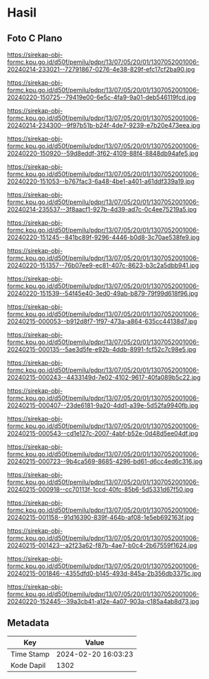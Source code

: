 # Hasil

## Foto C Plano

https://sirekap-obj-formc.kpu.go.id/d50f/pemilu/pdpr/13/07/05/20/01/1307052001006-20240214-233021--72791867-0276-4e38-829f-efc17cf2ba90.jpg

https://sirekap-obj-formc.kpu.go.id/d50f/pemilu/pdpr/13/07/05/20/01/1307052001006-20240220-150725--79419e00-6e5c-4fa9-9a01-deb546119fcd.jpg

https://sirekap-obj-formc.kpu.go.id/d50f/pemilu/pdpr/13/07/05/20/01/1307052001006-20240214-234300--9f97b51b-b24f-4de7-9239-e7b20e473eea.jpg

https://sirekap-obj-formc.kpu.go.id/d50f/pemilu/pdpr/13/07/05/20/01/1307052001006-20240220-150920--59d8eddf-3f62-4109-88f4-8848db94afe5.jpg

https://sirekap-obj-formc.kpu.go.id/d50f/pemilu/pdpr/13/07/05/20/01/1307052001006-20240220-151053--b767fac3-6a48-4be1-a401-a61ddf339a19.jpg

https://sirekap-obj-formc.kpu.go.id/d50f/pemilu/pdpr/13/07/05/20/01/1307052001006-20240214-235537--3f8aacf1-927b-4d39-ad7c-0c4ee75219a5.jpg

https://sirekap-obj-formc.kpu.go.id/d50f/pemilu/pdpr/13/07/05/20/01/1307052001006-20240220-151245--841bc89f-9296-4446-b0d8-3c70ae538fe9.jpg

https://sirekap-obj-formc.kpu.go.id/d50f/pemilu/pdpr/13/07/05/20/01/1307052001006-20240220-151357--76b07ee9-ec81-407c-8623-b3c2a5dbb941.jpg

https://sirekap-obj-formc.kpu.go.id/d50f/pemilu/pdpr/13/07/05/20/01/1307052001006-20240220-151539--54f45e40-3ed0-49ab-b879-79f99d618f96.jpg

https://sirekap-obj-formc.kpu.go.id/d50f/pemilu/pdpr/13/07/05/20/01/1307052001006-20240215-000053--b912d8f7-1f97-473a-a864-635cc44138d7.jpg

https://sirekap-obj-formc.kpu.go.id/d50f/pemilu/pdpr/13/07/05/20/01/1307052001006-20240215-000135--5ae3d5fe-e92b-4ddb-8991-fcf52c7c98e5.jpg

https://sirekap-obj-formc.kpu.go.id/d50f/pemilu/pdpr/13/07/05/20/01/1307052001006-20240215-000243--4433149d-7e02-4102-9617-40fa089b5c22.jpg

https://sirekap-obj-formc.kpu.go.id/d50f/pemilu/pdpr/13/07/05/20/01/1307052001006-20240215-000407--23de6181-9a20-4dd1-a39e-5d52fa9940fb.jpg

https://sirekap-obj-formc.kpu.go.id/d50f/pemilu/pdpr/13/07/05/20/01/1307052001006-20240215-000543--cd1e127c-2007-4abf-b52e-0d48d5ee04df.jpg

https://sirekap-obj-formc.kpu.go.id/d50f/pemilu/pdpr/13/07/05/20/01/1307052001006-20240215-000723--9b4ca569-8685-4296-bd61-d6cc4ed6c316.jpg

https://sirekap-obj-formc.kpu.go.id/d50f/pemilu/pdpr/13/07/05/20/01/1307052001006-20240215-000918--cc70113f-1ccd-40fc-85b6-5d5331d67f50.jpg

https://sirekap-obj-formc.kpu.go.id/d50f/pemilu/pdpr/13/07/05/20/01/1307052001006-20240215-001158--91d16390-839f-464b-af08-1e5eb692163f.jpg

https://sirekap-obj-formc.kpu.go.id/d50f/pemilu/pdpr/13/07/05/20/01/1307052001006-20240215-001423--a2f23a62-f87b-4ae7-b0c4-2b67559f1624.jpg

https://sirekap-obj-formc.kpu.go.id/d50f/pemilu/pdpr/13/07/05/20/01/1307052001006-20240215-001846--4355dfd0-b145-493d-845a-2b356db3375c.jpg

https://sirekap-obj-formc.kpu.go.id/d50f/pemilu/pdpr/13/07/05/20/01/1307052001006-20240220-152445--39a3cb41-a12e-4a07-903a-c185a4ab8d73.jpg


## Metadata

| Key        | Value               |
| ---------- | ------------------- |
| Time Stamp | 2024-02-20 16:03:23 |
| Kode Dapil | 1302                |



